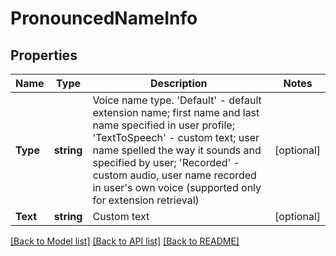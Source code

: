 # PronouncedNameInfo

## Properties

Name | Type | Description | Notes
------------ | ------------- | ------------- | -------------
**Type** | **string** | Voice name type. &#39;Default&#39; - default extension name; first name and last name specified in user profile; &#39;TextToSpeech&#39; - custom text; user name spelled the way it sounds and specified by user; &#39;Recorded&#39; - custom audio, user name recorded in user&#39;s own voice (supported only for extension retrieval) | [optional] 
**Text** | **string** | Custom text | [optional] 

[[Back to Model list]](../README.md#documentation-for-models) [[Back to API list]](../README.md#documentation-for-api-endpoints) [[Back to README]](../README.md)


